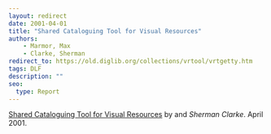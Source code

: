 ```yaml
---
layout: redirect
date: 2001-04-01
title: "Shared Cataloguing Tool for Visual Resources"
authors: 
    - Marmor, Max
    - Clarke, Sherman 
redirect_to: https://old.diglib.org/collections/vrtool/vrtgetty.htm
tags: DLF
description: ""
seo:
  type: Report
---
```


<p class="sectionhead"><a href="https://old.diglib.org/collections/vrtool/vrtgetty.htm" target="_blank" rel="noopener noreferrer">Shared Cataloguing Tool for Visual Resources</a> by <em></em> and <em>Sherman Clarke</em>. April 2001.</p>
